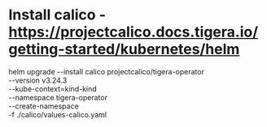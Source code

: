 # Install calico - https://projectcalico.docs.tigera.io/getting-started/kubernetes/helm

helm upgrade --install calico projectcalico/tigera-operator \
    --version v3.24.3 \
    --kube-context=kind-kind \
    --namespace tigera-operator \
    --create-namespace \
    -f ./calico/values-calico.yaml
